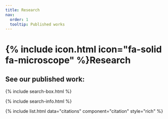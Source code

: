 ```yaml
---
title: Research
nav:
  order: 1
  tooltip: Published works
---
```


# {% include icon.html icon="fa-solid fa-microscope" %}Research


<!-- {% include section.html %} -->

## See our published work:

<!-- {% include citation.html lookup="Open collaborative writing with Manubot" style="rich" %} -->

<!-- {% include section.html %} -->

<!-- ## All -->

{% include search-box.html %}

{% include search-info.html %}

{% include list.html data="citations" component="citation" style="rich" %}
